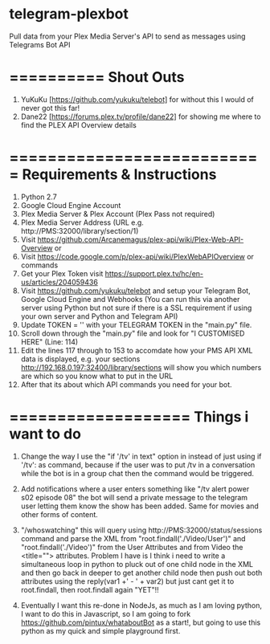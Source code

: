 # telegram-plexbot
Pull data from your Plex Media Server's API to send as messages using Telegrams Bot API

==========
Shout Outs
==========
1. YuKuKu [https://github.com/yukuku/telebot] for without this I would of never got this far!
2. Dane22 [https://forums.plex.tv/profile/dane22] for showing me where to find the PLEX API Overview details

===========================
Requirements & Instructions
===========================

1. Python 2.7
2. Google Cloud Engine Account
3. Plex Media Server & Plex Account (Plex Pass not required)
4. Plex Media Server Address (URL e.g. http://PMS:32000/library/section/1)
5. Visit https://github.com/Arcanemagus/plex-api/wiki/Plex-Web-API-Overview or
6. Visit https://code.google.com/p/plex-api/wiki/PlexWebAPIOverview or commands
7. Get your Plex Token visit https://support.plex.tv/hc/en-us/articles/204059436
8. Visit https://github.com/yukuku/telebot and setup your Telegram Bot, Google Cloud Engine and Webhooks (You can run this via another server using Python but not sure if there is a SSL requirement if using your own server and Python and Telegram API)
9. Update TOKEN = '' with your TELEGRAM TOKEN in the "main.py" file.
10. Scroll down through the "main.py" file and look for "I CUSTOMISED HERE" (Line: 114)
11. Edit the lines 117 through to 153 to accomdate how your PMS API XML data is displayed, e.g. your sections http://192.168.0.197:32400/library/sections will show you which numbers are which so you know what to put in the URL
12. After that its about which API commands you need for your bot.

===================
Things i want to do 
===================

1. Change the way I use the "if '/tv' in text" option in instead of just using if '/tv': as command, because if the user was to put /tv in a conversation while the bot is in a group chat then the command would be triggered.

2. Add notifications where a user enters something like "/tv alert power s02 episode 08" the bot will send a private message to the telegram user letting them know the show has been added. Same for movies and other forms of content.

3. "/whoswatching" this will query using http://PMS:32000/status/sessions command and parse the XML from "root.findall('./Video/User')" and "root.findall('./Video')" from the User <User title=""> Attributes and from Video the <title=""> attributes. Problem I have is I think i need to write a simultaneous loop in python to pluck out of one child node in the XML and then go back in deeper to get another child node then push out both attributes using the reply(var1 +' - ' + var2) but just cant get it to root.findall, then root.findall again "YET"!!

4. Eventually I want this re-done in NodeJs, as much as I am loving python, I want to do this in Javascript, so I am going to fork https://github.com/pintux/whataboutBot as a start!, but going to use this python as my quick and simple playground first.
